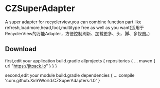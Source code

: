 CZSuperAdapter
===================================
A super adapter for recyclerview,you can combine function part like refresh,loadmore,head,foot,multitype free as well as you want(适用于RecyclerView的万能Adapter，方便控制刷新、加载更多、头、脚、多视图。)
## Download
first,edit your application build.gradle
allprojects {
    repositories {
        ...
        maven { url "https://jitpack.io" }
    }
}

second,edit your module build.gradle
dependencies {
    ...
    compile 'com.github.XinYiWorld:CZSuperAdapters:1.0'
}
